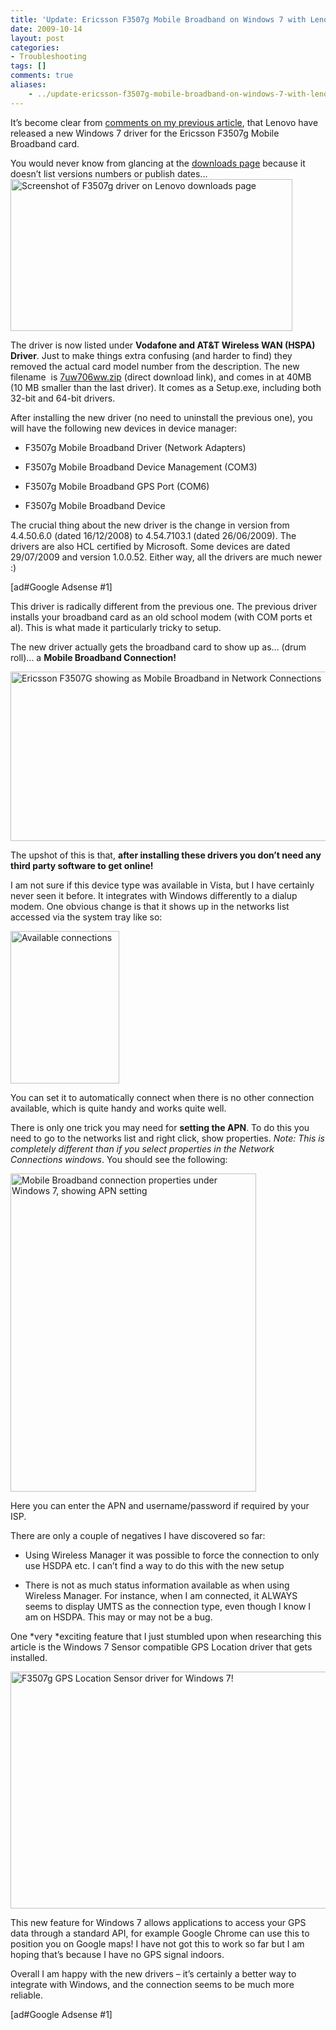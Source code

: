 ```yaml
---
title: 'Update: Ericsson F3507g Mobile Broadband on Windows 7 with Lenovo Thinkpad'
date: 2009-10-14
layout: post
categories:
- Troubleshooting
tags: []
comments: true
aliases:
    - ../update-ericsson-f3507g-mobile-broadband-on-windows-7-with-lenovo-thinkpad/
---
```


It’s become clear from [comments on my previous article](http://jack.ukleja.com/how-to-get-ericsson-f3507g-mobile-broadband-card-working-on-windows-7-lenovo-thinkpad-t400s/), that Lenovo have released a new Windows 7 driver for the Ericsson F3507g Mobile Broadband card.

You would never know from glancing at the [downloads page](http://www-307.ibm.com/pc/support/site.wss/WIN7-BETA.html) because it doesn’t list versions numbers or publish dates...<img style="border-right-width: 0px; display: inline; border-top-width: 0px; border-bottom-width: 0px; border-left-width: 0px" title="Screenshot of F3507g driver on Lenovo downloads page" src="https://s3-us-west-2.amazonaws.com/jack-ukleja-com/image36.png" border="0" alt="Screenshot of F3507g driver on Lenovo downloads page" width="451" height="243">

The driver is now listed under **Vodafone and AT&amp;T Wireless WAN (HSPA) Driver**. Just to make things extra confusing (and harder to find) they removed the actual card model number from the description. The new filename  is [7uw706ww.zip](http://download.lenovo.com/ibmdl/pub/pc/pccbbs/mobiles/7uw706ww.zip) (direct download link), and comes in at 40MB (10 MB smaller than the last driver). It comes as a Setup.exe, including both 32-bit and 64-bit drivers.

After installing the new driver (no need to uninstall the previous one), you will have the following new devices in device manager:

* F3507g Mobile Broadband Driver (Network Adapters)

* F3507g Mobile Broadband Device Management (COM3)
* F3507g Mobile Broadband GPS Port (COM6)
* F3507g Mobile Broadband Device

The crucial thing about the new driver is the change in version from 4.4.50.6.0 (dated 16/12/2008) to 4.54.7103.1 (dated 26/06/2009). The drivers are also HCL certified by Microsoft. Some devices are dated 29/07/2009 and version 1.0.0.52. Either way, all the drivers are much newer :)

[ad#Google Adsense #1]
[](https://s3-us-west-2.amazonaws.com/jack-ukleja-com/image40.png)

This driver is radically different from the previous one. The previous driver installs your broadband card as an old school modem (with COM ports et al). This is what made it particularly tricky to setup.

The new driver actually gets the broadband card to show up as… (drum roll)... a **Mobile Broadband Connection!**

<img style="border-right-width: 0px; display: inline; border-top-width: 0px; border-bottom-width: 0px; border-left-width: 0px" title="Ericsson F3507G showing as Mobile Broadband  in Network Connections" src="https://s3-us-west-2.amazonaws.com/jack-ukleja-com/image37.png" border="0" alt="Ericsson F3507G showing as Mobile Broadband  in Network Connections" width="578" height="271">

The upshot of this is that, **after installing these drivers you don’t need any third party software to get online!**

I am not sure if this device type was available in Vista, but I have certainly never seen it before. It integrates with Windows differently to a dialup modem. One obvious change is that it shows up in the networks list accessed via the system tray like so:

<img style="border: 0pt none; display: inline;" title="Available connections" src="https://s3-us-west-2.amazonaws.com/jack-ukleja-com/image_thumb24.png" border="0" alt="Available connections" width="174" height="244">

You can set it to automatically connect when there is no other connection available, which is quite handy and works quite well.

There is only one trick you may need for **setting the APN**. To do this you need to go to the networks list and right click, show properties. *Note: This is completely different than if you select properties in the Network Connections windows*. You should see the following:

<img style="border-right-width: 0px; display: inline; border-top-width: 0px; border-bottom-width: 0px; border-left-width: 0px" title="Mobile Broadband connection properties under Windows 7, showing APN setting" src="https://s3-us-west-2.amazonaws.com/jack-ukleja-com/image39.png" border="0" alt="Mobile Broadband connection properties under Windows 7, showing APN setting" width="393" height="509">

Here you can enter the APN and username/password if required by your ISP.

There are only a couple of negatives I have discovered so far:


	
* Using Wireless Manager it was possible to force the connection to only use HSDPA etc. I can’t find a way to do this with the new setup
	
* There is not as much status information available as when using Wireless Manager. For instance, when I am connected, it ALWAYS seems to display UMTS as the connection type, even though I know I am on HSDPA. This may or may not be a bug.


One *very *exciting feature that I just stumbled upon when researching this article is the Windows 7 Sensor compatible GPS Location driver that gets installed.

<img style="border-bottom: 0px; border-left: 0px; display: inline; border-top: 0px; border-right: 0px" title="F3507g GPS Location Sensor driver for Windows 7!" src="https://s3-us-west-2.amazonaws.com/jack-ukleja-com/image41.png" border="0" alt="F3507g GPS Location Sensor driver for Windows 7!" width="644" height="379">

This new feature for Windows 7 allows applications to access your GPS data through a standard API, for example Google Chrome can use this to position you on Google maps! I have not got this to work so far but I am hoping that’s because I have no GPS signal indoors.

Overall I am happy with the new drivers – it’s certainly a better way to integrate with Windows, and the connection seems to be much more reliable.

[ad#Google Adsense #1]